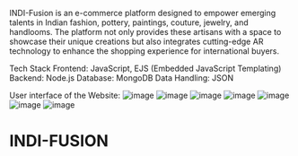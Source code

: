 INDI-Fusion is an e-commerce platform designed to empower emerging talents in Indian fashion, pottery, paintings, couture, jewelry, and handlooms. The platform not only provides these artisans with a space to showcase their unique creations but also integrates cutting-edge AR technology to enhance the shopping experience for international buyers.

Tech Stack Frontend: JavaScript, EJS (Embedded JavaScript Templating) Backend: Node.js Database: MongoDB Data Handling: JSON

User interface of the Website:
![image](https://github.com/user-attachments/assets/38afd50d-a0a2-4fd8-b1ee-9117b46f28b5)
![image](https://github.com/user-attachments/assets/df4fbaed-01d5-4057-a2e6-755cff98f152)
![image](https://github.com/user-attachments/assets/72dc7bae-32cd-4f49-85c0-ef74c44c86ae)
![image](https://github.com/user-attachments/assets/a1f55c00-0eb7-48a3-8535-05e12a6af25e)
![image](https://github.com/user-attachments/assets/4587807c-843c-437a-ba76-0667772746dc)
![image](https://github.com/user-attachments/assets/7ccf0738-24e3-4912-8972-3c4214ffb84b)
![image](https://github.com/user-attachments/assets/53b97ea8-4d93-42f9-98f6-29e9fb61cb34)



# INDI-FUSION
